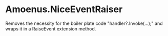 # Amoenus.NiceEventRaiser
Removes the necessity for the boiler plate code "handler?.Invoke(...);" and wraps it in a RaiseEvent extension method.
